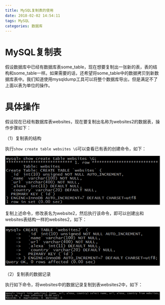 ```yaml
---
title: MySQL复制表的使用
date: 2018-02-02 14:54:11
tags: MySQL
categories: 数据库
---
```


# MySQL复制表

假设数据库中已经有数据库表some_table，现在想要复制出一张新的表，表的结构和some_table一样。如果需要的话，还希望将some_table中的数据拷贝到新数据库表中。我们知道使用mysqldump工具可以将整个数据库导出，但是满足不了上面以表为单位的操作。

# 具体操作

假设现在已经有数据库表websites，现在要复制出名称为websites2的数据表，操作步骤如下：

（1）复制表的结构

执行`show create table websites \G`可以查看已有表的创建命令，如下：

![](/images/mysqlreptable_1_1.png)

复制上述命令，修改表名为website2，然后执行该命令，即可以创建出和websites表结构一样的websites2，如下：

![](/images/mysqlreptable_1_2.png)

（2）复制表的数据记录

执行如下命令，将websites中的数据记录复制到表websites2中，如下：

![](/images/mysqlreptable_1_3.png)
